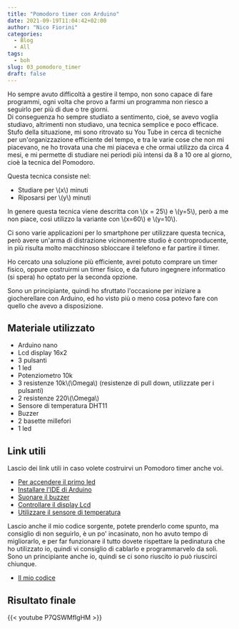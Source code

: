 ```yaml
---
title: "Pomodoro timer con Arduino"
date: 2021-09-19T11:04:42+02:00
author: "Nico Fiorini"
categories: 
  - Blog
  - All
tags: 
  - boh
slug: 03_pomodoro_timer
draft: false
---
```


Ho sempre avuto difficoltà a gestire il tempo, non sono capace di fare programmi, ogni volta che provo
a farmi un programma non riesco a seguirlo per più di due o tre giorni.  
Di conseguenza ho sempre studiato a sentimento, cioè, se avevo voglia studiavo, altrimenti non studiavo, una
tecnica semplice e poco efficace. Stufo della situazione,
mi sono ritrovato su You Tube in cerca di tecniche
per un'organizzazione efficiente del tempo, e tra le varie cose che non mi piacevano, ne ho trovata una
che mi piaceva e che ormai utilizzo da circa 4 mesi, e mi permette di studiare nei periodi più intensi da
8 a 10 ore al giorno, cioè la tecnica del Pomodoro.

Questa tecnica consiste nel:

* Studiare per  \\(x\\)  minuti
* Riposarsi per \\(y\\) minuti

In genere questa tecnica viene descritta con \\(x = 25\\) e \\(y=5\\), però a me non piace, così utilizzo la
variante con \\(x=60\\) e \\(y=10\\).

Ci sono varie applicazioni per lo smartphone per utilizzare questa tecnica, però avere
un'arma di distrazione vicinomentre studio è controproducente, in più
risulta molto macchinoso sbloccare il telefono e far partire il timer.

Ho cercato una soluzione più efficiente, avrei potuto comprare un
timer fisico, oppure costruirmi un timer fisico, e da futuro ingegnere informatico (si spera) ho
optato per la seconda opzione.

Sono un principiante, quindi ho sfruttato l'occasione per iniziare a giocherellare con Arduino, ed ho
visto più o meno cosa potevo fare con quello che avevo a disposizione.

## Materiale utilizzato

* Arduino nano
* Lcd display 16x2
* 3 pulsanti
* 1 led
* Potenziometro 10k
* 3 resistenze 10k\\(\Omega\\) (resistenze di pull down, utilizzate per i pulsanti)
* 2 resistenze 220\\(\Omega\\)
* Sensore di temperatura DHT11
* Buzzer
* 2 basette millefori
* 1 led

## Link utili

Lascio dei link utili in caso volete costruirvi un Pomodoro timer anche voi.

* [Per accendere il primo led](https://www.circuitbasics.com/arduino-basics-controlling-led/)
* [Installare l'IDE di Arduino](https://www.circuitbasics.com/arduino-basics-installing-software/)
* [Suonare il buzzer](https://create.arduino.cc/projecthub/SURYATEJA/use-a-buzzer-module-piezo-speaker-using-arduino-uno-89df45)
* [Controllare il display Lcd](https://www.circuitbasics.com/how-to-set-up-an-lcd-display-on-an-arduino/)
* [Utilizzare il sensore di temperatura](https://www.circuitbasics.com/how-to-set-up-the-dht11-humidity-sensor-on-an-arduino/)

Lascio anche il mio codice sorgente, potete prenderlo come spunto, ma consiglio di non seguirlo,
è un po' incasinato, non ho avuto tempo di migliorarlo, e per far funzionare il tutto dovete rispettare
la pedinatura che ho utilizzato io, quindi vi consiglio di cablarlo e programmarvelo da soli.
Sono un principiante anche io, quindi se ci sono riuscito io può riuscirci chiunque.

* [Il mio codice](https://github.com/flowibbia/Pomodoro_timer)

## Risultato finale

{{< youtube  P7QSWMfIgHM >}}
